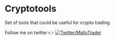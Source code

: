 # Cryptotools
Set of tools that could be useful for crypto trading

Follow me on twitter :point_right: <a href="https://twitter.com/TraderMallu"><img alt="Twitter" src="http://i.imgur.com/wWzX9uB.png"/>/MalluTrader</a>
